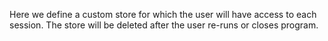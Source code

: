Here we define a custom store for which the user will have access to each session.
The store will be deleted after the user re-runs or closes program.